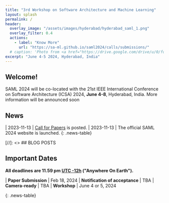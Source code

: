 ```yaml
---
title: "3rd Workshop on Software Architecture and Machine Learning"
layout: splash
permalink: /
header:
  overlay_image: "/assets/images/hyderabad/hyderabad_saml_1.png"
  overlay_filter: 0.4
  actions:
    - label: "Know More"
      url: "https://sa-ml.github.io/saml2024/calls/submissions/"
  # caption: 'Photo from <a href="https://drive.google.com/drive/u/0/folders/10XXSEjTNDmrwU0tqL58la1n3YlE-g4V8">EMNLP 2023 Website Image.png</a> '
excerpt: "June 4-5 2024, Hyderabad, India"
---
```


## Welcome!
SAML 2024 will be co-located with the 21st IEEE International Conference on Software Architecture (ICSA) 2024, **June 4-8**, Hyderabad, India. More information will be announced soon


## News
<style>
.news-table { font-size: .9em; table-layout: fixed; }
.news-table tr td:nth-child(1) { font-weight: bold; width: 10em; }
</style>
| 2023-11-13 | [Call for Papers](/calls/submissions/) is posted.
| 2023-11-13 | The official SAML 2024 website is launched.
{: .news-table}

[//]: <> ## BLOG POSTS 


## Important Dates
<b>All deadlines are 11.59 pm <a target="_blank" href="https://www.timeanddate.com/time/zone/timezone/utc-12">UTC -12h</a> ("Anywhere On Earth").</b>

<style>
.news-table { font-size: .9em; table-layout: fixed;}
.news-table tr td:nth-child(1) { font-weight: bold; width: 10em; }
</style>
| **Paper Submission** | Feb 18, 2024
| **Notification of acceptance** | TBA
| **Camera-ready** | TBA
| **Workshop** | June 4 or 5, 2024

{: .news-table}


